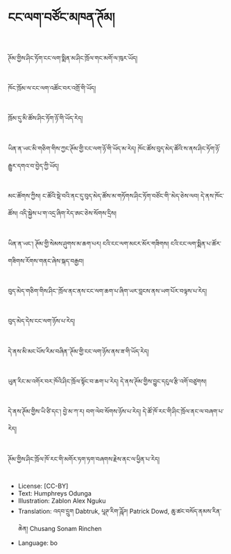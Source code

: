 # ངང་ལག་བཙོང་མཁན་ཊོམ།

##
ཊོམ་གྱིས་ཤིང་ཏོག་ངང་ལག་སྨིན་མ་ཤིང་ཁྲོལ་གང་མགོ་ལ་ཁུར་ཡོད།

##
ཁོང་ཁྲོམ་ལ་ངང་ལག་འཚོང་བར་འགྲོ་གི་ཡོད།

##
ཁྲོམ་དུ་མི་ཚོས་ཤིང་ཏོག་ཉོ་གི་ཡོད་རེད།

##
ཡིན་ན་ཡང་མི་གཅིག་གིས་ཀྱང་ཊོམ་གྱི་ངང་ལག་ཉོ་གི་ཡོད་མ་རེད། ཁོང་ཚོས་བུད་མེད་ཚོའི་ས་ནས་ཤིང་ཏོག་ཉོ་རྒྱུར་དགའ་བ་བྱེད་ཀྱི་ཡོད།

##
མང་ཚོགས་ཀྱིས། ང་ཚོའི་སྡེ་བའི་ནང་དུ་བུད་མེད་ཚོས་མ་གཏོགས་ཤིང་ཏོག་བཙོང་གི་་མེད་ཅེས་ལབ། དེ་ནས་ཁོང་ཚོས། འདི་སྐྱེས་པ་ག་འདྲ་ཞིག་རེད་ཨང་ཅེས་སོགས་དྲིས།

##
ཡིན་ན་ཡང་། ཊོམ་གྱི་སེམས་ཤུགས་མ་ཆག་པར། ངའི་ངང་ལག་མངར་མོར་གཟིགས། ངའི་ངང་ལག་སྨིན་པ་ཚོར་གཟིགས་རོགས་གནང་ཞེས་སྐད་བརྒྱབ།

##
བུད་མེད་གཅིག་གིས་ཤིང་་ཁྲོལ་ནང་ནས་ངང་ལག་ཆག་པ་ཞིག་ཡར་བླངས་ནས་ཡག་པོར་བལྟས་པ་རེད།

##
བུད་མེད་དེས་ངང་ལག་ཉོས་པ་རེད།

##
དེ་ནས་མི་མང་པོས་རིམ་བཞིན་་ཊོམ་གྱི་ངང་ལག་ཉོས་ནས་ཟ་གི་ཡོད་རེད།

##
ཡུན་རིང་མ་འགོར་བར་ཁོའི་ཤིང་ཁྲོལ་སྟོང་བ་ཆག་པ་རེད། དེ་ནས་ཊོམ་གྱིས་བྱུང་དངུལ་རྩི་འགོ་བཙུགས།

##
དེ་ནས་ཊོམ་གྱིས་ཡི་ཙི་དང་། བྱེ་མ་ཀ་ར། བག་ལེབ་སོགས་ཉོས་པ་རེད། དེ་ཚོ་ཁོ་རང་གི་ཤིང་ཁྲོལ་ནང་ལ་བཞག་པ་རེད།

##
ཊོམ་གྱིས་ཤིང་ཁྲོལ་ཁོ་རང་གི་མགོར་ཏག་ཏག་བཞགས་རྗེས་ནང་ལ་ཕྱིན་པ་རེད།

##
* License: [CC-BY]
* Text: Humphreys Odunga
* Illustration: Zablon Alex Nguku
* Translation: འདབ་དྲུག Dabtruk, པཱཊ་རིག་ཌཱོཌ། Patrick Dowd, ཆུ་ཚང་བསོད་ནམས་རིན་ཆེན། Chusang Sonam Rinchen
* Language: bo
